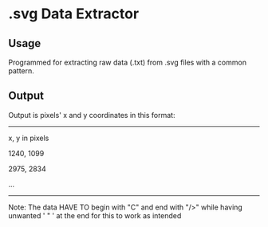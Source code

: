 # .svg Data Extractor



## Usage
Programmed for extracting raw data (.txt) from .svg files with a common pattern. 

## Output
Output is pixels' x and y coordinates in this format: 

_________________________________________________________

x, y in pixels 

1240, 1099

2975, 2834

...

_________________________________________________________

Note: The data HAVE TO begin with "C" and end with "/>" while having unwanted ' " ' at the end for this to work as intended 
